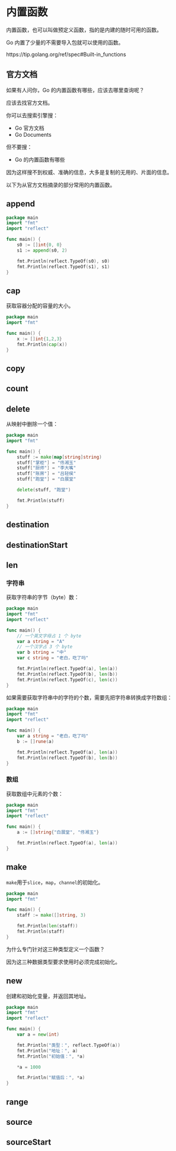 # 内置函数

内置函数，也可以叫做预定义函数，指的是内建的随时可用的函数。

Go 内置了少量的不需要导入包就可以使用的函数。

<div class="o">https://tip.golang.org/ref/spec#Built-in_functions</div>

## 官方文档

如果有人问你，Go 的内置函数有哪些，应该去哪里查询呢？

应该去找官方文档。

你可以去搜索引擎搜：

- Go 官方文档
- Go Documents

但不要搜：

- Go 的内置函数有哪些

因为这样搜不到权威、准确的信息，大多是复制的无用的、片面的信息。

以下为从官方文档摘录的部分常用的内置函数。

## append

<div class="run"></div>

```go
package main
import "fmt"
import "reflect"

func main() {
    s0 := []int{0, 0}
    s1 := append(s0, 2)

    fmt.Println(reflect.TypeOf(s0), s0)
    fmt.Println(reflect.TypeOf(s1), s1)
}
```

## cap

获取容器分配的容量的大小。

<div class="run"></div>

```go
package main
import "fmt"

func main() {
    x := []int{1,2,3}
    fmt.Println(cap(x))
}
```

## copy

## count

## delete

从映射中删除一个值：

<div class="run"></div>

```go
package main
import "fmt"

func main() {
    stuff := make(map[string]string)
    stuff["掌柜"] = "佟湘玉"
    stuff["厨师"] = "李大嘴"
    stuff["账房"] = "吕轻侯"
    stuff["跑堂"] = "白展堂"

    delete(stuff, "跑堂")

    fmt.Println(stuff)
}
```

## destination

## destinationStart

## len

### 字符串

获取字符串的字节（byte）数：

<div class="run"></div>

```go
package main
import "fmt"
import "reflect"

func main() {
    // 一个英文字母占 1 个 byte
    var a string = "A"
    // 一个汉字占 3 个 byte
    var b string = "中"
    var c string = "老白，吃了吗"

    fmt.Println(reflect.TypeOf(a), len(a))
    fmt.Println(reflect.TypeOf(b), len(b))
    fmt.Println(reflect.TypeOf(c), len(c))
}
```

如果需要获取字符串中的字符的个数，需要先把字符串转换成字符数组：

<div class="run"></div>

```go
package main
import "fmt"
import "reflect"

func main() {
    var a string = "老白，吃了吗"
    b := []rune(a)

    fmt.Println(reflect.TypeOf(a), len(a))
    fmt.Println(reflect.TypeOf(b), len(b))
}
```

### 数组

获取数组中元素的个数：

<div class="run"></div>

```go
package main
import "fmt"
import "reflect"

func main() {
    a := []string{"白展堂", "佟湘玉"}

    fmt.Println(reflect.TypeOf(a), len(a))
}
```

## make

`make`用于`slice`，`map`，`channel`的初始化。

<div class="run"></div>

```go
package main
import "fmt"

func main() {
    staff := make([]string, 3)

    fmt.Println(len(staff))
    fmt.Println(staff)
}
```

<div class="ask">为什么专门针对这三种类型定义一个函数？</div>

因为这三种数据类型要求使用时必须完成初始化。

## new

创建和初始化变量，并返回其地址。

<div class="run"></div>

```go
package main
import "fmt"
import "reflect"

func main() {
    var a = new(int)

    fmt.Println("类型：", reflect.TypeOf(a))
    fmt.Println("地址：", a)
    fmt.Println("初始值：", *a)

    *a = 1000

    fmt.Println("赋值后：", *a)
}
```

## range

## source

## sourceStart
